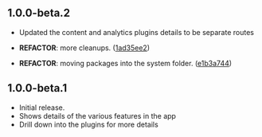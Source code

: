 ## 1.0.0-beta.2

 - Updated the content and analytics plugins details to be separate routes

 - **REFACTOR**: more cleanups. ([1ad35ee2](https://github.com/vyuh-tech/vyuh/commit/1ad35ee20a195dd4f4a59eedb91327ea9280cd8c))
 - **REFACTOR**: moving packages into the system folder. ([e1b3a744](https://github.com/vyuh-tech/vyuh/commit/e1b3a744e16d2c464ce8128a6782d47f85f8e5ed))

## 1.0.0-beta.1

- Initial release.
- Shows details of the various features in the app
- Drill down into the plugins for more details
